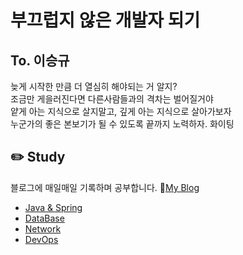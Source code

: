 # 부끄럽지 않은 개발자 되기
## To. 이승규
늦게 시작한 만큼 더 열심히 해야되는 거 알지? <br>
조금만 게을러진다면 다른사람들과의 격차는 벌어질거야 <br>
얕게 아는 지식으로 살지말고, 깊게 아는 지식으로 살아가보자 <br>
누군가의 좋은 본보기가 될 수 있도록 끝까지 노력하자. 화이팅

## :pencil2: Study
블로그에 매일매일 기록하며 공부합니다. :link:[My Blog](https://skroy0513.tistory.com)
- [Java & Spring](https://github.com/skroy0513/cs-study/blob/main/Java%26Spring.md)
- [DataBase](https://github.com/skroy0513/cs-study/blob/main/Database.md)
- [Network](https://github.com/skroy0513/cs-study/blob/main/Network.md)
- [DevOps](https://github.com/skroy0513/cs-study/blob/main/DevOps.md)
